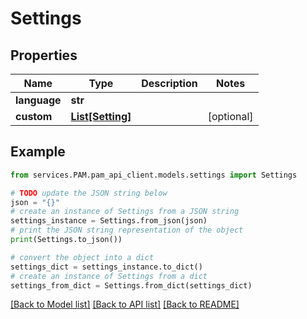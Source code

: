 # Settings


## Properties

Name | Type | Description | Notes
------------ | ------------- | ------------- | -------------
**language** | **str** |  | 
**custom** | [**List[Setting]**](Setting.md) |  | [optional] 

## Example

```python
from services.PAM.pam_api_client.models.settings import Settings

# TODO update the JSON string below
json = "{}"
# create an instance of Settings from a JSON string
settings_instance = Settings.from_json(json)
# print the JSON string representation of the object
print(Settings.to_json())

# convert the object into a dict
settings_dict = settings_instance.to_dict()
# create an instance of Settings from a dict
settings_from_dict = Settings.from_dict(settings_dict)
```
[[Back to Model list]](../README.md#documentation-for-models) [[Back to API list]](../README.md#documentation-for-api-endpoints) [[Back to README]](../README.md)


